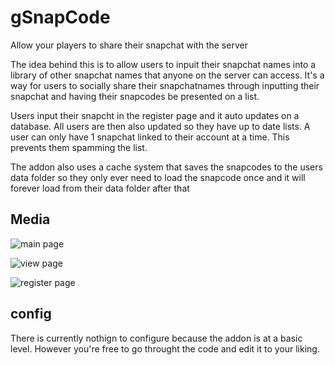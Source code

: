 # gSnapCode
Allow your players to share their snapchat with the server

The idea behind this is to allow users to inpuit their snapchat names into a library of other snapchat names that anyone on the server can access. It's a way for users to socially share their snapchatnames through inputting their snapchat and having their snapcodes be presented on a list.

Users input their snapcht in the register page and it auto updates on a database. All users are then also updated so they have up to date lists. A user can only have 1 snapchat linked to their account at a time. This prevents them spamming the list.

The addon also uses a cache system that saves the snapcodes to the users data folder so they only ever need to load the snapcode once and it will forever load from their data folder after that

## Media
![main page](https://i.imgur.com/0hHTN7h.jpg)

![view page](https://i.imgur.com/tSFeumE.jpg)

![register page](https://i.imgur.com/JXCJO5y.jpg)

## config
There is currently nothign to configure because the addon is at a basic level. However you're free to go throught the code and edit it to your liking.

